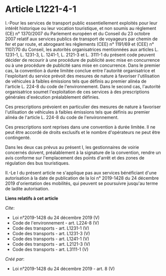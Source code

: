 # Article L1221-4-1

I.-Pour les services de transport public essentiellement exploités pour leur intérêt historique ou leur vocation touristique,
et non soumis au règlement (CE) n° 1370/2007 du Parlement européen et du Conseil du 23 octobre 2007 relatif aux services
publics de transport de voyageurs par chemin de fer et par route, et abrogeant les règlements (CEE) n° 1191/69 et (CEE) n°
1107/70 du Conseil, les autorités organisatrices mentionnées aux articles L. 1231-1, L. 1231-3, L. 1241-1, L. 2121-3 et L.
3111-1 du présent code peuvent décider de recourir à une procédure de publicité avec mise en concurrence ou à une procédure
de publicité sans mise en concurrence. Dans le premier cas, la convention à durée limitée conclue entre l'autorité
organisatrice et l'exploitant du service prévoit des mesures de nature à favoriser l'utilisation de véhicules à faibles
émissions tels que définis au premier alinéa de l'article L. 224-8 du code de l'environnement. Dans le second cas, l'autorité
organisatrice soumet l'exploitation de ces services à des prescriptions générales d'exécution préalablement définies. 

Ces prescriptions prévoient en particulier des mesures de nature à favoriser l'utilisation de véhicules à faibles émissions
tels que définis au premier alinéa de l'article L. 224-8 du code de l'environnement. 

Ces prescriptions sont reprises dans une convention à durée limitée. Il ne peut être accordé de droits exclusifs et le nombre
d'opérateurs ne peut être contingenté. 

Dans les deux cas prévus au présent I, les gestionnaires de voirie concernés doivent, préalablement à la signature de la
convention, rendre un avis conforme sur l'emplacement des points d'arrêt et des zones de régulation des bus touristiques. 

II.-Le I du présent article ne s'applique pas aux services bénéficiant d'une autorisation à la date de publication de la loi
n° 2019-1428 du 24 décembre 2019 d'orientation des mobilités, qui peuvent se poursuivre jusqu'au terme de ladite
autorisation.

**Liens relatifs à cet article**

_Cite_:

  - Loi n°2019-1428 du 24 décembre 2019 (V)
  - Code de l'environnement - art. L224-8 (V)
  - Code des transports - art. L1231-1 (V)
  - Code des transports - art. L1231-3 (V)
  - Code des transports - art. L1241-1 (V)
  - Code des transports - art. L2121-3 (V)
  - Code des transports - art. L3111-1 (V)

_Créé par_:

  - Loi n°2019-1428 du 24 décembre 2019 - art. 8 (V)
